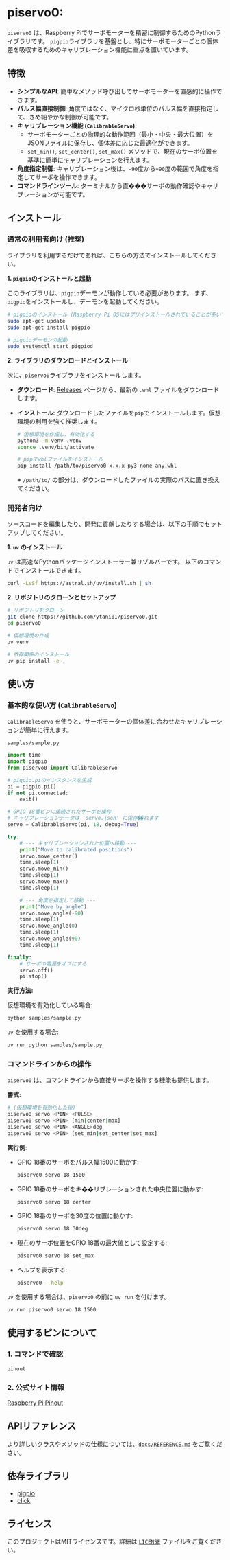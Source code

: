 # piservo0: 

`piservo0` は、Raspberry Piでサーボモーターを精密に制御するためのPythonライブラリです。
`pigpio`ライブラリを基盤とし、特にサーボモーターごとの個体差を吸収するためのキャリブレーション機能に重点を置いています。

## 特徴

- **シンプルなAPI**: 簡単なメソッド呼び出しでサーボモーターを直感的に操作できます。
- **パルス幅直接制御**: 角度ではなく、マイクロ秒単位のパルス幅を直接指定して、きめ細やかな制御が可能です。
- **キャリブレーション機能 (`CalibrableServo`)**:
    - サーボモーターごとの物理的な動作範囲（最小・中央・最大位置）をJSONファイルに保存し、個体差に応じた最適化ができます。
    - `set_min()`, `set_center()`, `set_max()` メソッドで、現在のサーボ位置を基準に簡単にキャリブレーションを行えます。
- **角度指定制御**: キャリブレーション後は、`-90`度から`+90`度の範囲で角度を指定してサーボを操作できます。
- **コマンドラインツール**: ターミナルから直���サーボの動作確認やキャリブレーションが可能です。

## インストール

### 通常の利用者向け (推奨)

ライブラリを利用するだけであれば、こちらの方法でインストールしてください。

**1. `pigpio`のインストールと起動**

このライブラリは、`pigpio`デーモンが動作している必要があります。
まず、`pigpio`をインストールし、デーモンを起動してください。

```bash
# pigpioのインストール (Raspberry Pi OSにはプリインストールされていることが多いです)
sudo apt-get update
sudo apt-get install pigpio

# pigpioデーモンの起動
sudo systemctl start pigpiod
```

**2. ライブラリのダウンロードとインストール**

次に、`piservo0`ライブラリをインストールします。

- **ダウンロード**: [Releases](https://github.com/ytani01/piservo0/releases) ページから、最新の `.whl` ファイルをダウンロードします。

- **インストール**: ダウンロードしたファイルを`pip`でインストールします。仮想環境の利用を強く推奨します。

  ```bash
  # 仮想環境を作成し、有効化する
  python3 -m venv .venv
  source .venv/bin/activate

  # pipでwhlファイルをインストール
  pip install /path/to/piservo0-x.x.x-py3-none-any.whl
  ```
  ※ `/path/to/` の部分は、ダウンロードしたファイルの実際のパスに置き換えてください。

### 開発者向け

ソースコードを編集したり、開発に貢献したりする場合は、以下の手順でセットアップしてください。

**1. `uv` のインストール**

`uv` は高速なPythonパッケージインストーラー兼リゾルバーです。
以下のコマンドでインストールできます。
```bash
curl -LsSf https://astral.sh/uv/install.sh | sh
```

**2. リポジトリのクローンとセットアップ**

```bash
# リポジトリをクローン
git clone https://github.com/ytani01/piservo0.git
cd piservo0

# 仮想環境の作成
uv venv

# 依存関係のインストール
uv pip install -e .
```

## 使い方

### 基本的な使い方 (`CalibrableServo`)

`CalibrableServo` を使うと、サーボモーターの個体差に合わせたキャリブレーションが簡単に行えます。

`samples/sample.py`
```python
import time
import pigpio
from piservo0 import CalibrableServo

# pigpio.piのインスタンスを生成
pi = pigpio.pi()
if not pi.connected:
    exit()

# GPIO 18番ピンに接続されたサーボを操作
# キャリブレーションデータは 'servo.json' に保存��れます
servo = CalibrableServo(pi, 18, debug=True)

try:
    # --- キャリブレーションされた位置へ移動 ---
    print("Move to calibrated positions")
    servo.move_center()
    time.sleep(1)
    servo.move_min()
    time.sleep(1)
    servo.move_max()
    time.sleep(1)

    # --- 角度を指定して移動 ---
    print("Move by angle")
    servo.move_angle(-90)
    time.sleep(1)
    servo.move_angle(0)
    time.sleep(1)
    servo.move_angle(90)
    time.sleep(1)

finally:
    # サーボの電源をオフにする
    servo.off()
    pi.stop()

```

**実行方法:**

仮想環境を有効化している場合:
```bash
python samples/sample.py
```

`uv` を使用する場合:
```bash
uv run python samples/sample.py
```

### コマンドラインからの操作

`piservo0` は、コマンドラインから直接サーボを操作する機能も提供します。

**書式:**
```bash
# (仮想環境を有効化した後)
piservo0 servo <PIN> <PULSE>
piservo0 servo <PIN> [min|center|max]
piservo0 servo <PIN> <ANGLE>deg
piservo0 servo <PIN> [set_min|set_center|set_max]
```

**実行例:**

- GPIO 18番のサーボをパルス幅1500に動かす:
  ```bash
  piservo0 servo 18 1500
  ```
- GPIO 18番のサーボをキ��リブレーションされた中央位置に動かす:
  ```bash
  piservo0 servo 18 center
  ```
- GPIO 18番のサーボを30度の位置に動かす:
  ```bash
  piservo0 servo 18 30deg
  ```
- 現在のサーボ位置をGPIO 18番の最大値として設定する:
  ```bash
  piservo0 servo 18 set_max
  ```
- ヘルプを表示する:
  ```bash
  piservo0 --help
  ```

`uv` を使用する場合は、`piservo0` の前に `uv run` を付けます。
```bash
uv run piservo0 servo 18 1500
```

## 使用するピンについて

### 1. コマンドで確認
```
pinout
```

### 2. 公式サイト情報
[Raspberry Pi Pinout](pinout.xyz)

## APIリファレンス

より詳しいクラスやメソッドの仕様については、[`docs/REFERENCE.md`](docs/REFERENCE.md) をご覧ください。

## 依存ライブラリ

- [pigpio](https://abyz.me.uk/rpi/pigpio/)
- [click](https://pypi.org/project/click/)

## ライセンス

このプロジェクトはMITライセンスです。詳細は [`LICENSE`](LICENSE) ファイルをご覧ください。
